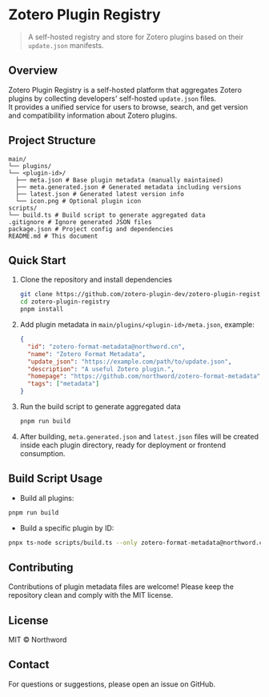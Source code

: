 # Zotero Plugin Registry

> A self-hosted registry and store for Zotero plugins based on their `update.json` manifests.

## Overview

Zotero Plugin Registry is a self-hosted platform that aggregates Zotero plugins by collecting developers' self-hosted `update.json` files.  
It provides a unified service for users to browse, search, and get version and compatibility information about Zotero plugins.

## Project Structure

```plain
main/
└── plugins/
└── <plugin-id>/
  ├── meta.json # Base plugin metadata (manually maintained)
  ├── meta.generated.json # Generated metadata including versions
  ├── latest.json # Generated latest version info
  └── icon.png # Optional plugin icon
scripts/
└── build.ts # Build script to generate aggregated data
.gitignore # Ignore generated JSON files
package.json # Project config and dependencies
README.md # This document
```

## Quick Start

1. Clone the repository and install dependencies

   ```bash
   git clone https://github.com/zotero-plugin-dev/zotero-plugin-registry.git
   cd zotero-plugin-registry
   pnpm install
   ```

2. Add plugin metadata in `main/plugins/<plugin-id>/meta.json`, example:

   ```json
   {
     "id": "zotero-format-metadata@northword.cn",
     "name": "Zotero Format Metadata",
     "update_json": "https://example.com/path/to/update.json",
     "description": "A useful Zotero plugin.",
     "homepage": "https://github.com/northword/zotero-format-metadata",
     "tags": ["metadata"]
   }
   ```

3. Run the build script to generate aggregated data

   ```bash
   pnpm run build
   ```

4. After building, `meta.generated.json` and `latest.json` files will be created inside each plugin directory, ready for deployment or frontend consumption.

## Build Script Usage

- Build all plugins:

```bash
pnpm run build
```

- Build a specific plugin by ID:

```bash
pnpx ts-node scripts/build.ts --only zotero-format-metadata@northword.cn
```

## Contributing

Contributions of plugin metadata files are welcome!
Please keep the repository clean and comply with the MIT license.

## License

MIT © Northword

## Contact

For questions or suggestions, please open an issue on GitHub.
